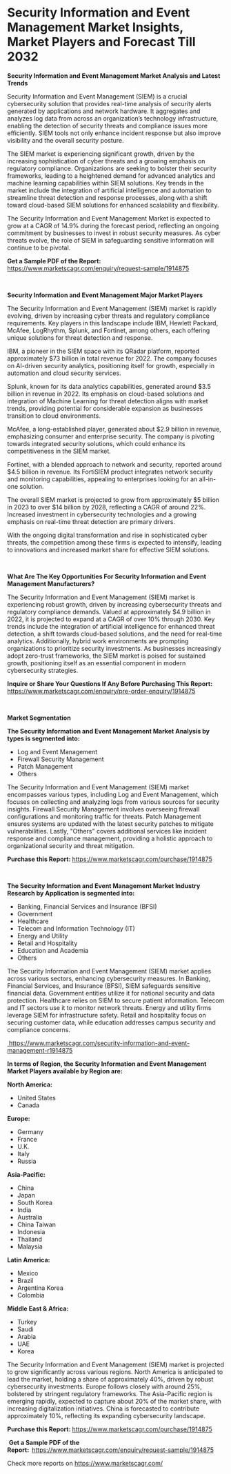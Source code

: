 <p><h1>Security Information and Event Management Market Insights, Market Players and Forecast Till 2032</h1></p><p><strong>Security Information and Event Management Market Analysis and Latest Trends</strong></p>
<p><p>Security Information and Event Management (SIEM) is a crucial cybersecurity solution that provides real-time analysis of security alerts generated by applications and network hardware. It aggregates and analyzes log data from across an organization’s technology infrastructure, enabling the detection of security threats and compliance issues more efficiently. SIEM tools not only enhance incident response but also improve visibility and the overall security posture.</p><p>The SIEM market is experiencing significant growth, driven by the increasing sophistication of cyber threats and a growing emphasis on regulatory compliance. Organizations are seeking to bolster their security frameworks, leading to a heightened demand for advanced analytics and machine learning capabilities within SIEM solutions. Key trends in the market include the integration of artificial intelligence and automation to streamline threat detection and response processes, along with a shift toward cloud-based SIEM solutions for enhanced scalability and flexibility.</p><p>The Security Information and Event Management Market is expected to grow at a CAGR of 14.9% during the forecast period, reflecting an ongoing commitment by businesses to invest in robust security measures. As cyber threats evolve, the role of SIEM in safeguarding sensitive information will continue to be pivotal.</p></p>
<p><strong>Get a Sample PDF of the Report:&nbsp;</strong> <a href="https://www.marketscagr.com/enquiry/request-sample/1914875?utm_campaign=2461&utm_medium=2&utm_source=Github&utm_content=ia&utm_term=10032025&utm_id=security-information-and-event-management">https://www.marketscagr.com/enquiry/request-sample/1914875</a></p>
<p>&nbsp;</p>
<p><strong>Security Information and Event Management Major Market Players</strong></p>
<p><p>The Security Information and Event Management (SIEM) market is rapidly evolving, driven by increasing cyber threats and regulatory compliance requirements. Key players in this landscape include IBM, Hewlett Packard, McAfee, LogRhythm, Splunk, and Fortinet, among others, each offering unique solutions for threat detection and response.</p><p>IBM, a pioneer in the SIEM space with its QRadar platform, reported approximately $73 billion in total revenue for 2022. The company focuses on AI-driven security analytics, positioning itself for growth, especially in automation and cloud security services.</p><p>Splunk, known for its data analytics capabilities, generated around $3.5 billion in revenue in 2022. Its emphasis on cloud-based solutions and integration of Machine Learning for threat detection aligns with market trends, providing potential for considerable expansion as businesses transition to cloud environments.</p><p>McAfee, a long-established player, generated about $2.9 billion in revenue, emphasizing consumer and enterprise security. The company is pivoting towards integrated security solutions, which could enhance its competitiveness in the SIEM market.</p><p>Fortinet, with a blended approach to network and security, reported around $4.5 billion in revenue. Its FortiSIEM product integrates network security and monitoring capabilities, appealing to enterprises looking for an all-in-one solution.</p><p>The overall SIEM market is projected to grow from approximately $5 billion in 2023 to over $14 billion by 2028, reflecting a CAGR of around 22%. Increased investment in cybersecurity technologies and a growing emphasis on real-time threat detection are primary drivers.</p><p>With the ongoing digital transformation and rise in sophisticated cyber threats, the competition among these firms is expected to intensify, leading to innovations and increased market share for effective SIEM solutions.</p></p>
<p>&nbsp;</p>
<p><strong>What Are The Key Opportunities For Security Information and Event Management Manufacturers?</strong></p>
<p><p>The Security Information and Event Management (SIEM) market is experiencing robust growth, driven by increasing cybersecurity threats and regulatory compliance demands. Valued at approximately $4.9 billion in 2022, it is projected to expand at a CAGR of over 10% through 2030. Key trends include the integration of artificial intelligence for enhanced threat detection, a shift towards cloud-based solutions, and the need for real-time analytics. Additionally, hybrid work environments are prompting organizations to prioritize security investments. As businesses increasingly adopt zero-trust frameworks, the SIEM market is poised for sustained growth, positioning itself as an essential component in modern cybersecurity strategies.</p></p>
<p><strong>Inquire or Share Your Questions If Any Before Purchasing This Report:</strong> <a href="https://www.marketscagr.com/enquiry/pre-order-enquiry/1914875?utm_campaign=2461&utm_medium=2&utm_source=Github&utm_content=ia&utm_term=10032025&utm_id=security-information-and-event-management">https://www.marketscagr.com/enquiry/pre-order-enquiry/1914875</a></p>
<p>&nbsp;</p>
<p><strong>Market Segmentation</strong></p>
<p><strong>The Security Information and Event Management Market Analysis by types is segmented into:</strong></p>
<p><ul><li>Log and Event Management</li><li>Firewall Security Management</li><li>Patch Management</li><li>Others</li></ul></p>
<p><p>The Security Information and Event Management (SIEM) market encompasses various types, including Log and Event Management, which focuses on collecting and analyzing logs from various sources for security insights. Firewall Security Management involves overseeing firewall configurations and monitoring traffic for threats. Patch Management ensures systems are updated with the latest security patches to mitigate vulnerabilities. Lastly, "Others" covers additional services like incident response and compliance management, providing a holistic approach to organizational security and threat mitigation.</p></p>
<p><strong>Purchase this Report:&nbsp;</strong><a href="https://www.marketscagr.com/purchase/1914875?utm_campaign=2461&utm_medium=2&utm_source=Github&utm_content=ia&utm_term=10032025&utm_id=security-information-and-event-management">https://www.marketscagr.com/purchase/1914875</a></p>
<p>&nbsp;</p>
<p><strong>The Security Information and Event Management Market Industry Research by Application is segmented into:</strong></p>
<p><ul><li>Banking, Financial Services and Insurance (BFSI)</li><li>Government</li><li>Healthcare</li><li>Telecom and Information Technology (IT)</li><li>Energy and Utility</li><li>Retail and Hospitality</li><li>Education and Academia</li><li>Others</li></ul></p>
<p><p>The Security Information and Event Management (SIEM) market applies across various sectors, enhancing cybersecurity measures. In Banking, Financial Services, and Insurance (BFSI), SIEM safeguards sensitive financial data. Government entities utilize it for national security and data protection. Healthcare relies on SIEM to secure patient information. Telecom and IT sectors use it to monitor network threats. Energy and utility firms leverage SIEM for infrastructure safety. Retail and hospitality focus on securing customer data, while education addresses campus security and compliance concerns.</p></p>
<p><a href="https://www.marketscagr.com/security-information-and-event-management-r1914875?utm_campaign=2461&utm_medium=2&utm_source=Github&utm_content=ia&utm_term=10032025&utm_id=security-information-and-event-management">&nbsp;https://www.marketscagr.com/security-information-and-event-management-r1914875</a></p>
<p><strong>In terms of Region, the Security Information and Event Management Market Players available by Region are:</strong></p>
<p>
    <p> <strong> North America: </strong>
        <ul>
            <li>United States</li>
            <li>Canada</li>
        </ul>
        </p> 
    <p> <strong> Europe: </strong>
        <ul>
            <li>Germany</li>
            <li>France</li>
            <li>U.K.</li>
            <li>Italy</li>
            <li>Russia</li>
        </ul>
        </p> 
    <p> <strong> Asia-Pacific: </strong>
        <ul>
            <li>China</li>
            <li>Japan</li>
            <li>South Korea</li>
            <li>India</li>
            <li>Australia</li>
            <li>China Taiwan</li>
            <li>Indonesia</li>
            <li>Thailand</li>
            <li>Malaysia</li>
        </ul>
        </p> 
    <p> <strong> Latin America: </strong>
        <ul>
            <li>Mexico</li>
            <li>Brazil</li>
            <li>Argentina Korea</li>
            <li>Colombia</li>
        </ul>
        </p> 
    <p> <strong> Middle East & Africa: </strong>
        <ul>
            <li>Turkey</li>
            <li>Saudi</li>
            <li>Arabia</li>
            <li>UAE</li>
            <li>Korea</li>
        </ul>
    </p>
    </p>
<p><p>The Security Information and Event Management (SIEM) market is projected to grow significantly across various regions. North America is anticipated to lead the market, holding a share of approximately 40%, driven by robust cybersecurity investments. Europe follows closely with around 25%, bolstered by stringent regulatory frameworks. The Asia-Pacific region is emerging rapidly, expected to capture about 20% of the market share, with increasing digitalization initiatives. China is forecasted to contribute approximately 10%, reflecting its expanding cybersecurity landscape.</p></p>
<p><strong>Purchase this Report: </strong><a href="https://www.marketscagr.com/purchase/1914875?utm_campaign=2461&utm_medium=2&utm_source=Github&utm_content=ia&utm_term=10032025&utm_id=security-information-and-event-management">https://www.marketscagr.com/purchase/1914875</a></p>
<p>&nbsp;<strong>Get a Sample PDF of the Report:&nbsp;&nbsp;</strong><a href="https://www.marketscagr.com/enquiry/request-sample/1914875?utm_campaign=2461&utm_medium=2&utm_source=Github&utm_content=ia&utm_term=10032025&utm_id=security-information-and-event-management">https://www.marketscagr.com/enquiry/request-sample/1914875</a></p>
<p><strong></strong></p>
<p>Check more reports on <a href="https://www.marketscagr.com/?utm_campaign=2461&utm_medium=2&utm_source=Github&utm_content=ia&utm_term=10032025&utm_id=security-information-and-event-management">https://www.marketscagr.com/</a></p>